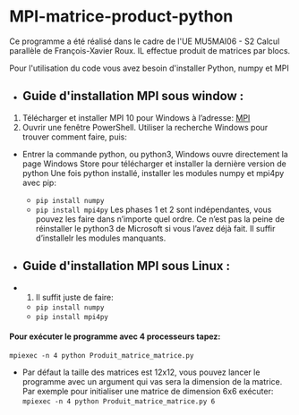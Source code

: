 # MPI-matrice-product-python
Ce programme a été réalisé dans le cadre de l'UE  MU5MAI06 - S2  Calcul parallèle de François-Xavier Roux. IL effectue produit de matrices par blocs.

Pour l'utilisation du code vous avez besoin d'installer Python, numpy et MPI 
- ## Guide d'installation MPI sous window : 
1) Télécharger et installer MPI 10 pour Windows à l’adresse: [MPI](https://www.microsoft.com/en-us/download/details.aspx?id=57467)
2) Ouvrir une fenêtre PowerShell. Utiliser la recherche Windows pour trouver comment faire,  puis:
  - Entrer la commande python, ou python3, Windows ouvre directement la page Windows Store pour télécharger et installer la dernière version de python
  Une fois python installé, installer les modules numpy et mpi4py avec pip:
    - `pip install numpy`
    - `pip install mpi4py`
Les phases 1 et 2 sont indépendantes, vous pouvez les faire dans n’importe quel ordre. Ce n’est pas la peine de réinstaller le python3 de Microsoft si vous l’avez déjà fait. Il suffir d’installelr les modules manquants.

- ## Guide d'installation MPI sous Linux :
- 1) Il suffit juste de faire: 
  - `pip install numpy`
  - `pip install mpi4py`
#### Pour exécuter le programme avec 4 processeurs tapez:
`mpiexec -n 4 python Produit_matrice_matrice.py`
- Par défaut la taille des matrices est 12x12, vous pouvez lancer le programme avec un argument qui vas sera la dimension de la matrice.
Par exemple pour initialiser une matrice de dimension 6x6 exécuter:
  `mpiexec -n 4 python Produit_matrice_matrice.py 6`
  
